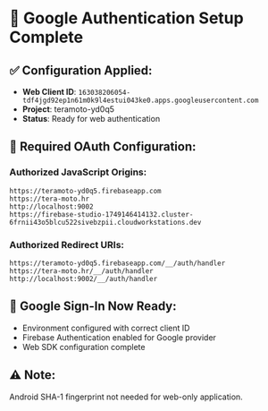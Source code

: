 # 🔐 Google Authentication Setup Complete

## ✅ Configuration Applied:
- **Web Client ID**: `163038206054-tdf4jgd92ep1n61m0k9l4estui043ke0.apps.googleusercontent.com`
- **Project**: teramoto-yd0q5
- **Status**: Ready for web authentication

## 🔧 Required OAuth Configuration:

### Authorized JavaScript Origins:
```
https://teramoto-yd0q5.firebaseapp.com
https://tera-moto.hr
http://localhost:9002
https://firebase-studio-1749146414132.cluster-6frnii43o5blcu522sivebzpii.cloudworkstations.dev
```

### Authorized Redirect URIs:
```
https://teramoto-yd0q5.firebaseapp.com/__/auth/handler
https://tera-moto.hr/__/auth/handler
http://localhost:9002/__/auth/handler
```

## 🚀 Google Sign-In Now Ready:
- Environment configured with correct client ID
- Firebase Authentication enabled for Google provider
- Web SDK configuration complete

## ⚠️ Note:
Android SHA-1 fingerprint not needed for web-only application.